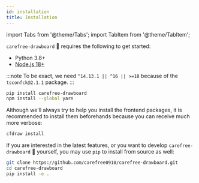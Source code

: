 ```yaml
---
id: installation
title: Installation
---
```


import Tabs from '@theme/Tabs';
import TabItem from '@theme/TabItem';

`carefree-drawboard` 🎨 requires the following to get started:

* Python 3.8+
* [Node.js 18+](https://nodejs.org/en/)

:::note
To be exact, we need `^14.13.1 || ^16 || >=18` because of the `tsconfck@2.1.1` package.
:::

```bash
pip install carefree-drawboard
npm install --global yarn
```

Although we'll always try to help you install the frontend packages, it is recommended to install them beforehands because you can receive much more verbose:

```bash
cfdraw install
```

If you are interested in the latest features, or you want to develop `carefree-drawboard` 🎨 yourself, you may use `pip` to install from source as well:

```bash
git clone https://github.com/carefree0910/carefree-drawboard.git
cd carefree-drawboard
pip install -e .
```
